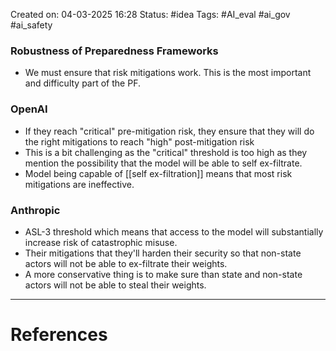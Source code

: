 Created on: 04-03-2025 16:28
Status: #idea
Tags: #AI_eval #ai_gov #ai_safety 
### Robustness of Preparedness Frameworks
- We must ensure that risk mitigations work. This is the most important and difficulty part of the PF.
### OpenAI
- If they reach "critical" pre-mitigation risk, they ensure that they will do the right mitigations to reach "high" post-mitigation risk
- This is a bit challenging as the "critical" threshold is too high as they mention the possibility that the model will be able to self ex-filtrate.
- Model being capable of  [[self ex-filtration]] means that most risk mitigations are ineffective.
### Anthropic
- ASL-3 threshold which means that access to the model will substantially increase risk of catastrophic misuse.
- Their mitigations that they'll harden their security so that non-state actors will not be able to ex-filtrate their weights.
- A more conservative thing is to make sure than state and non-state actors will not be able to steal their weights.



-----------------
# References